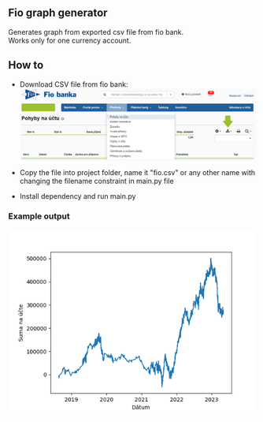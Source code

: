 ## Fio graph generator
Generates graph from exported csv file from fio bank.  
Works only for one currency account.

## How to  
- Download CSV file from fio bank:  
![fio.png](imgs/fio.png)

- Copy the file into project folder, name it "fio.csv" or any other name with changing the filename constraint in main.py file  
- Install dependency and run main.py  

### Example output  
![graph.png](imgs/graph.png)

